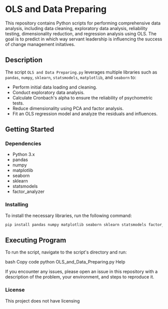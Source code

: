 # OLS and Data Preparing

This repository contains Python scripts for performing comprehensive data analysis, including data cleaning, exploratory data analysis, reliability testing, dimensionality reduction, and regression analysis using OLS. The goal is to predict in which way servant leadership is influencing the success of change management initatives. 

## Description

The script `OLS and Data Preparing.py` leverages multiple libraries such as `pandas`, `numpy`, `sklearn`, `statsmodels`, `matplotlib`, and `seaborn` to:
- Perform initial data loading and cleaning.
- Conduct exploratory data analysis.
- Calculate Cronbach's alpha to ensure the reliability of psychometric tests.
- Reduce dimensionality using PCA and factor analysis.
- Fit an OLS regression model and analyze the residuals and influences.

## Getting Started

### Dependencies

- Python 3.x
- pandas
- numpy
- matplotlib
- seaborn
- sklearn
- statsmodels
- factor_analyzer

### Installing

To install the necessary libraries, run the following command:
```bash
pip install pandas numpy matplotlib seaborn sklearn statsmodels factor_analyzer
```

## Executing Program
To run the script, navigate to the script's directory and run:

bash
Copy code
python OLS_and_Data_Preparing.py
Help

If you encounter any issues, please open an issue in this repository with a description of the problem, your environment, and steps to reproduce it.

### License

This project does not have licensing
